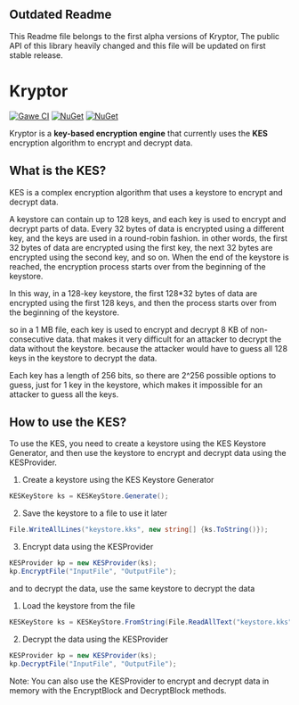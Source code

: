 Outdated Readme
---------------
This Readme file belongs to the first alpha versions of Kryptor, The public API of this library heavily changed and this file will be updated on first stable release.

Kryptor
=========================================

[![Gawe CI](https://github.com/SAPTeamDEV/Kryptor/actions/workflows/main.yml/badge.svg?event=push)](https://github.com/SAPTeamDEV/Kryptor/actions/workflows/main.yml)
[![NuGet](https://img.shields.io/nuget/v/SAPTeam.Kryptor)](https://www.nuget.org/packages/SAPTeam.Kryptor)
[![NuGet](https://img.shields.io/nuget/dt/SAPTeam.Kryptor)](https://www.nuget.org/packages/SAPTeam.Kryptor)

Kryptor is a **key-based encryption engine** that currently uses the **KES** encryption algorithm to encrypt and decrypt data.

What is the KES?
----------------
KES is a complex encryption algorithm that uses a keystore to encrypt and decrypt data.

A keystore can contain up to 128 keys, and each key is used to encrypt and decrypt parts of data.
Every 32 bytes of data is encrypted using a different key, and the keys are used in a round-robin fashion.
in other words, the first 32 bytes of data are encrypted using the first key, the next 32 bytes are encrypted using the second key, and so on.
When the end of the keystore is reached, the encryption process starts over from the beginning of the keystore.

In this way, in a 128-key keystore, the first 128*32 bytes of data are encrypted using the first 128 keys, and then the process starts over from the beginning of the keystore.

so in a 1 MB file, each key is used to encrypt and decrypt 8 KB of non-consecutive data.
that makes it very difficult for an attacker to decrypt the data without the keystore.
because the attacker would have to guess all 128 keys in the keystore to decrypt the data.

Each key has a length of 256 bits, so there are 2^256 possible options to guess, just for 1 key in the keystore, which makes it impossible for an attacker to guess all the keys.

How to use the KES?
-------------------
To use the KES, you need to create a keystore using the KES Keystore Generator, and then use the keystore to encrypt and decrypt data using the KESProvider.

1. Create a keystore using the KES Keystore Generator			

```c#
KESKeyStore ks = KESKeyStore.Generate();
```

2. Save the keystore to a file to use it later

```c#
File.WriteAllLines("keystore.kks", new string[] {ks.ToString()});
```

3. Encrypt data using the KESProvider
```c#
KESProvider kp = new KESProvider(ks);
kp.EncryptFile("InputFile", "OutputFile");
```

and to decrypt the data, use the same keystore to decrypt the data

1. Load the keystore from the file
```c#
KESKeyStore ks = KESKeyStore.FromString(File.ReadAllText("keystore.kks"));
```

2. Decrypt the data using the KESProvider
```c#
KESProvider kp = new KESProvider(ks);
kp.DecryptFile("InputFile", "OutputFile");
```

Note: You can also use the KESProvider to encrypt and decrypt data in memory with the EncryptBlock and DecryptBlock methods.
